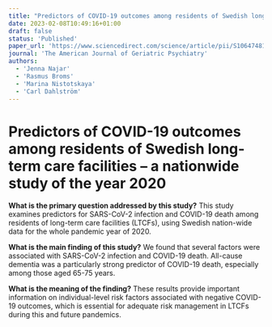 ```yaml
---
title: "Predictors of COVID-19 outcomes among residents of Swedish long-term care facilities – a nationwide study of the year 2020"
date: 2023-02-08T10:49:16+01:00
draft: false
status: 'Published'
paper_url: 'https://www.sciencedirect.com/science/article/pii/S1064748123001616'
journal: 'The American Journal of Geriatric Psychiatry'
authors:
  - 'Jenna Najar'
  - 'Rasmus Broms'
  - 'Marina Nistotskaya'
  - 'Carl Dahlström'
---
```


# Predictors of COVID-19 outcomes among residents of Swedish long-term care facilities – a nationwide study of the year 2020

**What is the primary question addressed by this study?** This study examines predictors for SARS-CoV-2 infection and COVID-19 death among residents of long-term care facilities (LTCFs), using Swedish nation-wide data for the whole pandemic year of 2020.

**What is the main finding of this study?** We found that several factors were associated with SARS-CoV-2 infection and COVID-19 death. All-cause dementia was a particularly strong predictor of COVID-19 death, especially among those aged 65-75 years.

**What is the meaning of the finding?** These results provide important information on individual-level risk factors associated with negative COVID-19 outcomes, which is essential for adequate risk management in LTCFs during this and future pandemics.